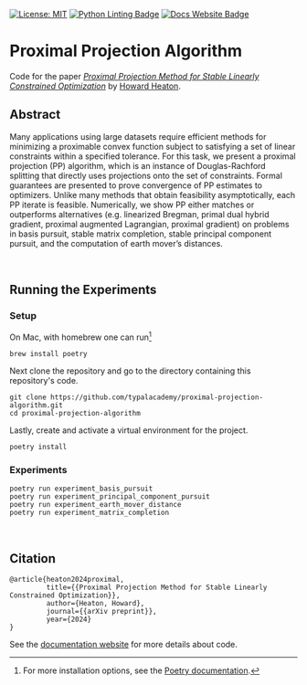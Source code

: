 [![License: MIT](https://img.shields.io/badge/License-MIT-yellow.svg)](https://opensource.org/licenses/MIT) 
[![Python Linting Badge](https://github.com/typalacademy/proximal-projection-algorithm/actions/workflows/python-linting.yml/badge.svg)](https://github.com/TypalAcademy/proximal-projection-algorithm/blob/main/.github/workflows/python-linting.yml)
[![Docs Website Badge](https://github.com/typalacademy/proximal-projection-algorithm/actions/workflows/docs-website.yml/badge.svg)](https://pp.research.typal.academy)

# Proximal Projection Algorithm
Code for the paper [_Proximal Projection Method for Stable Linearly Constrained Optimization_](https://arxiv.org/abs/2407.16998) by [Howard Heaton](https://www.linkedin.com/in/howard-heaton/).

## Abstract

Many applications using large datasets require efficient methods for minimizing a proximable convex function subject to satisfying a set of linear constraints within a specified tolerance. For this task, we present a proximal projection (PP) algorithm, which is an instance of Douglas-Rachford splitting that directly uses projections onto the set of constraints. Formal guarantees are presented to prove convergence of PP estimates to optimizers. Unlike many methods that obtain feasibility asymptotically, each PP iterate is feasible. Numerically, we show PP either matches or outperforms alternatives (e.g. linearized Bregman, primal dual hybrid gradient, proximal augmented Lagrangian, proximal gradient) on problems in basis pursuit, stable matrix completion, stable principal component pursuit, and the computation of earth mover’s distances.

<br>

## Running the Experiments

### Setup
On Mac, with homebrew one can run[^poetryInstall]
```
brew install poetry
```
Next clone the repository and go to the directory containing this repository's code.
```
git clone https://github.com/typalacademy/proximal-projection-algorithm.git
cd proximal-projection-algorithm
```
Lastly, create and activate a virtual environment for the project.
```
poetry install
```

[^poetryInstall]: For more installation options, see the [Poetry documentation](https://python-poetry.org/docs/).



### Experiments

```
poetry run experiment_basis_pursuit
poetry run experiment_principal_component_pursuit
poetry run experiment_earth_mover_distance
poetry run experiment_matrix_completion
```

<br>


## Citation
    
    @article{heaton2024proximal,
             title={{Proximal Projection Method for Stable Linearly Constrained Optimization}},
             author={Heaton, Howard},
             journal={{arXiv preprint}},
             year={2024}
    }

See the [documentation website](https://pp.research.typal.academy) for more details about code.

